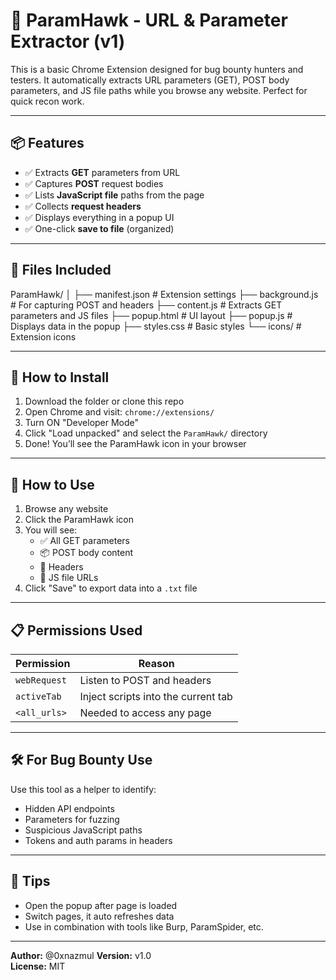 # 🦅 ParamHawk - URL & Parameter Extractor (v1)

This is a basic Chrome Extension designed for bug bounty hunters and testers. It automatically extracts URL parameters (GET), POST body parameters, and JS file paths while you browse any website. Perfect for quick recon work.

---

## 📦 Features

- ✅ Extracts **GET** parameters from URL
- ✅ Captures **POST** request bodies
- ✅ Lists **JavaScript file** paths from the page
- ✅ Collects **request headers**
- ✅ Displays everything in a popup UI
- ✅ One-click **save to file** (organized)

---

## 📁 Files Included

ParamHawk/
│
├── manifest.json # Extension settings
├── background.js # For capturing POST and headers
├── content.js # Extracts GET parameters and JS files
├── popup.html # UI layout
├── popup.js # Displays data in the popup
├── styles.css # Basic styles
└── icons/ # Extension icons


---

## 🔧 How to Install

1. Download the folder or clone this repo
2. Open Chrome and visit: `chrome://extensions/`
3. Turn ON "Developer Mode"
4. Click "Load unpacked" and select the `ParamHawk/` directory
5. Done! You’ll see the ParamHawk icon in your browser

---

## 🚀 How to Use

1. Browse any website
2. Click the ParamHawk icon
3. You will see:
   - ✅ All GET parameters
   - 📦 POST body content
   - 🧾 Headers
   - 📁 JS file URLs
4. Click "Save" to export data into a `.txt` file

---

## 📋 Permissions Used

| Permission | Reason |
|------------|--------|
| `webRequest` | Listen to POST and headers |
| `activeTab` | Inject scripts into the current tab |
| `<all_urls>` | Needed to access any page |

---

## 🛠 For Bug Bounty Use

Use this tool as a helper to identify:
- Hidden API endpoints
- Parameters for fuzzing
- Suspicious JavaScript paths
- Tokens and auth params in headers

---

## 🧠 Tips

- Open the popup after page is loaded
- Switch pages, it auto refreshes data
- Use in combination with tools like Burp, ParamSpider, etc.

---

**Author:** @0xnazmul 
**Version:** v1.0  
**License:** MIT

